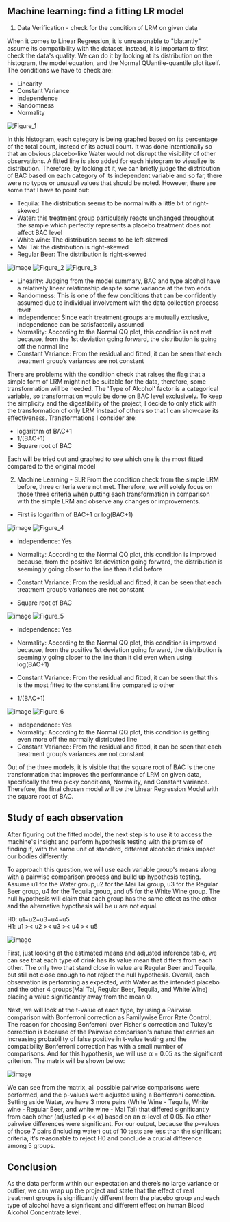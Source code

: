 ## Machine learning: find a fitting LR model 

1. Data Verification - check for the condition of LRM on given data

When it comes to Linear Regression, it is unreasonable to "blatantly" assume its compatibility with the dataset, instead, it is important to first check the data's quality. We can do it by looking at its distribution on the histogram, the model equation, and the Normal QUantile-quantile plot itself. The conditions we have to check are: 
- Linearity
- Constant Variance
- Independence 
- Randomness
- Normality

![Figure_1](https://user-images.githubusercontent.com/108549500/198199350-85435984-b5fb-40d8-8946-73696a73b6b2.png)   

In this histogram, each category is being graphed based on its percentage of the total count, instead of its actual count. It was done intentionally so that an obvious placebo-like Water would not disrupt the visibility of other observations. A fitted line is also added for each histogram to visualize its distribution. Therefore, by looking at it, we can briefly judge the distribution of BAC based on each category of its independent variable and so far, there were no typos or unusual values that should be noted. However, there are some that I have to point out:  
- Tequila: The distribution seems to be normal with a little bit of right-skewed 
- Water: this treatment group particularly reacts unchanged throughout the sample which perfectly represents a placebo treatment
does not affect BAC level 
- White wine: The distribution seems to be left-skewed 
- Mai Tai: the distribution is right-skewed 
- Regular Beer: The distribution is right-skewed

![image](https://user-images.githubusercontent.com/108549500/198203043-796ea32a-d338-437d-a161-fa7ad737df4b.png)
![Figure_2](https://user-images.githubusercontent.com/108549500/198203368-800557c9-5748-4fa1-9e0e-f22389f2e39b.png)
![Figure_3](https://user-images.githubusercontent.com/108549500/198206205-c39c21b9-5621-432f-9978-7adfa6519c76.png)


- Linearity: Judging from the model summary, BAC and type alcohol have a relatively linear relationship despite some variance at the two ends
- Randomness: This is one of the few conditions that can be confidently assumed due to individual involvement with the data collection process itself
- Independence: Since each treatment groups are mutually exclusive, independence can be satisfactorily assumed
- Normality: According to the Normal QQ plot, this condition is not met because, from the 1st deviation going forward, the distribution is going off the normal line
- Constant Variance: From the residual and fitted, it can be seen that each treatment group’s variances are not constant

There are problems with the condition check that raises the flag that a simple form of LRM might not be suitable for the data, therefore, some transformation will be needed. The 'Type of Alcohol' factor is a categorical variable, so transformation would be done on BAC level exclusively. To keep the simplicity and the digestibility of the project, I decide to only stick with the transformation of only LRM instead of others so that I can showcase its effectiveness. Transformations I consider are: 
- logarithm of BAC+1
- 1/(BAC+1)
- Square root of BAC  

Each will be tried out and graphed to see which one is the most fitted compared to the original model

2. Machine Learning - SLR
From the condition check from the simple LRM before, three criteria were not met. Therefore, we will solely focus on those three criteria when putting each transformation in comparison with the simple LRM and observe any changes or improvements. 
- First is logarithm of BAC+1 or log(BAC+1)
   
![image](https://user-images.githubusercontent.com/108549500/198208433-cda382bc-db00-4a34-99f8-86546ac6c82b.png)
![Figure_4](https://user-images.githubusercontent.com/108549500/198208660-fa7b51eb-b60c-4323-8df8-ad1c68f061af.png) 

- Independence: Yes
- Normality: According to the Normal QQ plot, this condition is improved because, from the positive 1st deviation going forward, the distribution is seemingly going closer to the line than it did before
- Constant Variance: From the residual and fitted, it can be seen that each treatment group’s
variances are not constant

- Square root of BAC

![image](https://user-images.githubusercontent.com/108549500/198209104-6a1b8b9e-e30e-4528-9b70-0a33244c9397.png)
![Figure_5](https://user-images.githubusercontent.com/108549500/198209278-44250446-10df-403c-a097-05b7af830650.png)

- Independence: Yes
- Normality: According to the Normal QQ plot, this condition is improved because, from the positive 1st deviation going forward, the distribution is seemingly going closer to the line than
it did even when using log(BAC+1)
- Constant Variance: From the residual and fitted, it can be seen that this is the most fitted to the constant line compared to other

- 1/(BAC+1)  

![image](https://user-images.githubusercontent.com/108549500/198210869-956a9c0e-ba81-40b0-b85f-259a85765a09.png)
![Figure_6](https://user-images.githubusercontent.com/108549500/198209154-b2261761-a78a-4dd2-bfc9-3939af982c16.png)

- Independence: Yes
- Normality: According to the Normal QQ plot, this condition is getting even more off the normally distributed line
- Constant Variance: From the residual and fitted, it can be seen that each treatment group’s variances are not constant

Out of the three models, it is visible that the square root of BAC is the one transformation that improves the performance of LRM on given data, specifically the two picky conditions, Normality, and Constant variance. Therefore, the final chosen model will be the Linear Regression Model with the square root of BAC.  

## Study of each observation

After figuring out the fitted model, the next step is to use it to access the machine's insight and perform hypothesis testing with the premise of finding if, with the same unit of standard, different alcoholic drinks impact our bodies differently. 

To approach this question, we will use each variable group's means along with a pairwise comparison process and build up hypothesis testing. Assume u1 for the Water group,u2 for the Mai Tai group, u3 for the Regular Beer group, u4 for the Tequila group, and u5 for the White Wine group. The null hypothesis will claim that each group has the same effect as the other and the alternative hypothesis will be u are not equal.  

H0: u1=u2=u3=u4=u5  
H1: u1 >< u2 >< u3 >< u4 >< u5

![image](https://user-images.githubusercontent.com/108549500/198747822-f2fb3c57-59cc-45e5-bf9a-519ba14cd08d.png)

First, just looking at the estimated means and adjusted inference table, we can see that each type of drink has its value mean that differs from each other. The only two that stand close in value are Regular Beer and Tequila, but still not close enough to not reject the null hypothesis. Overall, each observation is performing as expected, with Water as the intended placebo and the other 4 groups(Mai Tai, Regular Beer, Tequila, and White Wine) placing a value significantly away from the mean 0.

Next, we will look at the t-value of each type, by using a Pairwise comparison with Bonferroni correction as Familywise Error Rate Control. The reason for choosing Bonferroni over Fisher's correction and Tukey's correction is because of the Pairwise comparison's nature that carries an increasing probability of false positive in t-value testing and the compatibility Bonferroni correction has with a small number of comparisons. And for this hypothesis, we will use α = 0.05 as the significant criterion. The matrix will be shown below: 

![image](https://user-images.githubusercontent.com/108549500/198751045-66a8ec2f-7238-4e6a-975b-3d9c41e7569d.png)

We can see from the matrix, all possible pairwise comparisons were performed, and the p-values were adjusted using a Bonferroni correction. Setting aside Water, we have 3 more pairs (White Wine - Tequila, White wine - Regular Beer, and white wine - Mai Tai) that differed significantly from each other (adjusted p << α) based on an α-level of 0.05. No other pairwise differences were significant. For our output, because the p-values of those 7 pairs (including water) out of 10 tests are less than the significant criteria, it’s reasonable to reject H0 and conclude a crucial difference among 5 groups.

## Conclusion
 As the data perform within our expectation and there’s no large variance or outlier, we can wrap up the project and state that the effect of real treatment groups is significantly different from the placebo group and each type of alcohol have a significant and different effect on human Blood Alcohol Concentrate level.



